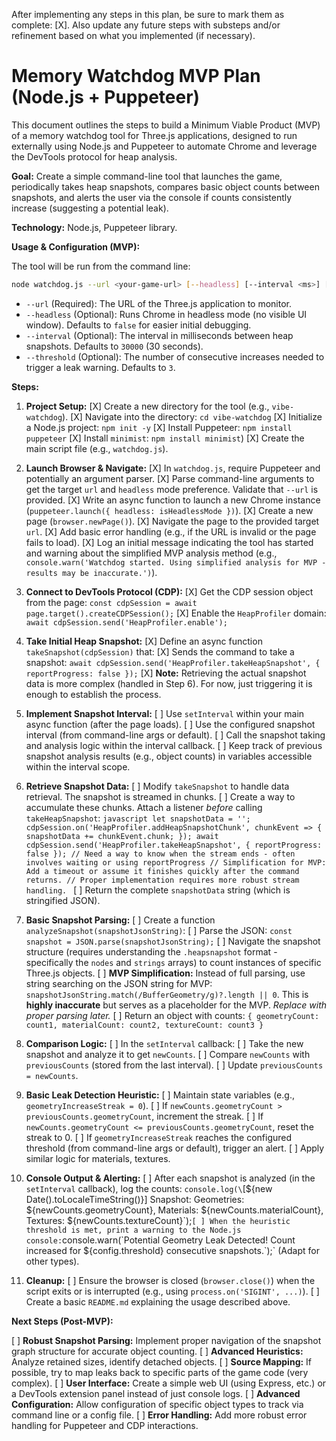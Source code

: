 After implementing any steps in this plan, be sure to mark them as complete: [X].
Also update any future steps with substeps and/or refinement based on what you implemented (if necessary). 

# Memory Watchdog MVP Plan (Node.js + Puppeteer)

This document outlines the steps to build a Minimum Viable Product (MVP) of a memory watchdog tool for Three.js applications, designed to run externally using Node.js and Puppeteer to automate Chrome and leverage the DevTools protocol for heap analysis.

**Goal:** Create a simple command-line tool that launches the game, periodically takes heap snapshots, compares basic object counts between snapshots, and alerts the user via the console if counts consistently increase (suggesting a potential leak).

**Technology:** Node.js, Puppeteer library.

**Usage & Configuration (MVP):**

The tool will be run from the command line:

```bash
node watchdog.js --url <your-game-url> [--headless] [--interval <ms>] [--threshold <count>]
```

*   `--url` (Required): The URL of the Three.js application to monitor.
*   `--headless` (Optional): Runs Chrome in headless mode (no visible UI window). Defaults to `false` for easier initial debugging.
*   `--interval` (Optional): The interval in milliseconds between heap snapshots. Defaults to `30000` (30 seconds).
*   `--threshold` (Optional): The number of consecutive increases needed to trigger a leak warning. Defaults to `3`.

**Steps:**

1.  **Project Setup:**
    [X] Create a new directory for the tool (e.g., `vibe-watchdog`).
    [X] Navigate into the directory: `cd vibe-watchdog`
    [X] Initialize a Node.js project: `npm init -y`
    [X] Install Puppeteer: `npm install puppeteer`
    [X] Install `minimist`: `npm install minimist`)
    [X] Create the main script file (e.g., `watchdog.js`).

2.  **Launch Browser & Navigate:**
    [X] In `watchdog.js`, require Puppeteer and potentially an argument parser.
    [X] Parse command-line arguments to get the target `url` and `headless` mode preference. Validate that `--url` is provided.
    [X] Write an async function to launch a new Chrome instance (`puppeteer.launch({ headless: isHeadlessMode })`).
    [X] Create a new page (`browser.newPage()`).
    [X] Navigate the page to the provided target `url`.
    [X] Add basic error handling (e.g., if the URL is invalid or the page fails to load).
    [X] Log an initial message indicating the tool has started and warning about the simplified MVP analysis method (e.g., `console.warn('Watchdog started. Using simplified analysis for MVP - results may be inaccurate.')`).

3.  **Connect to DevTools Protocol (CDP):**
    [X] Get the CDP session object from the page: `const cdpSession = await page.target().createCDPSession();`
    [X] Enable the `HeapProfiler` domain: `await cdpSession.send('HeapProfiler.enable');`

4.  **Take Initial Heap Snapshot:**
    [X] Define an async function `takeSnapshot(cdpSession)` that:
        [X] Sends the command to take a snapshot: `await cdpSession.send('HeapProfiler.takeHeapSnapshot', { reportProgress: false });`
        [X] **Note:** Retrieving the actual snapshot data is more complex (handled in Step 6). For now, just triggering it is enough to establish the process.

5.  **Implement Snapshot Interval:**
    [ ] Use `setInterval` within your main async function (after the page loads).
    [ ] Use the configured snapshot interval (from command-line args or default).
    [ ] Call the snapshot taking and analysis logic within the interval callback.
    [ ] Keep track of previous snapshot analysis results (e.g., object counts) in variables accessible within the interval scope.

6.  **Retrieve Snapshot Data:**
    [ ] Modify `takeSnapshot` to handle data retrieval. The snapshot is streamed in chunks.
    [ ] Create a way to accumulate these chunks. Attach a listener *before* calling `takeHeapSnapshot`:
        ```javascript
        let snapshotData = '';
        cdpSession.on('HeapProfiler.addHeapSnapshotChunk', chunkEvent => {
            snapshotData += chunkEvent.chunk;
        });
        await cdpSession.send('HeapProfiler.takeHeapSnapshot', { reportProgress: false });
        // Need a way to know when the stream ends - often involves waiting or using reportProgress
        // Simplification for MVP: Add a timeout or assume it finishes quickly after the command returns.
        // Proper implementation requires more robust stream handling.
        ```
    [ ] Return the complete `snapshotData` string (which is stringified JSON).

7.  **Basic Snapshot Parsing:**
    [ ] Create a function `analyzeSnapshot(snapshotJsonString)`:
        [ ] Parse the JSON: `const snapshot = JSON.parse(snapshotJsonString);`
        [ ] Navigate the snapshot structure (requires understanding the `.heapsnapshot` format - specifically the `nodes` and `strings` arrays) to count instances of specific Three.js objects.
        [ ] **MVP Simplification:** Instead of full parsing, use string searching on the JSON string for MVP: `snapshotJsonString.match(/BufferGeometry/g)?.length || 0`. This is **highly inaccurate** but serves as a placeholder for the MVP. *Replace with proper parsing later.*
        [ ] Return an object with counts: `{ geometryCount: count1, materialCount: count2, textureCount: count3 }`

8.  **Comparison Logic:**
    [ ] In the `setInterval` callback:
        [ ] Take the new snapshot and analyze it to get `newCounts`.
        [ ] Compare `newCounts` with `previousCounts` (stored from the last interval).
        [ ] Update `previousCounts = newCounts`.

9.  **Basic Leak Detection Heuristic:**
    [ ] Maintain state variables (e.g., `geometryIncreaseStreak = 0`).
    [ ] If `newCounts.geometryCount > previousCounts.geometryCount`, increment the streak.
    [ ] If `newCounts.geometryCount <= previousCounts.geometryCount`, reset the streak to 0.
    [ ] If `geometryIncreaseStreak` reaches the configured threshold (from command-line args or default), trigger an alert.
    [ ] Apply similar logic for materials, textures.

10. **Console Output & Alerting:**
    [ ] After each snapshot is analyzed (in the `setInterval` callback), log the counts: `console.log(\`[${new Date().toLocaleTimeString()}] Snapshot: Geometries: ${newCounts.geometryCount}, Materials: ${newCounts.materialCount}, Textures: ${newCounts.textureCount}\`);`
    [ ] When the heuristic threshold is met, print a warning to the Node.js console: `console.warn(\`Potential Geometry Leak Detected! Count increased for ${config.threshold} consecutive snapshots.\`);` (Adapt for other types).

11. **Cleanup:**
    [ ] Ensure the browser is closed (`browser.close()`) when the script exits or is interrupted (e.g., using `process.on('SIGINT', ...)`).
    [ ] Create a basic `README.md` explaining the usage described above.


**Next Steps (Post-MVP):**

[ ] **Robust Snapshot Parsing:** Implement proper navigation of the snapshot graph structure for accurate object counting.
[ ] **Advanced Heuristics:** Analyze retained sizes, identify detached objects.
[ ] **Source Mapping:** If possible, try to map leaks back to specific parts of the game code (very complex).
[ ] **User Interface:** Create a simple web UI (using Express, etc.) or a DevTools extension panel instead of just console logs.
[ ] **Advanced Configuration:** Allow configuration of specific object types to track via command line or a config file.
[ ] **Error Handling:** Add more robust error handling for Puppeteer and CDP interactions.